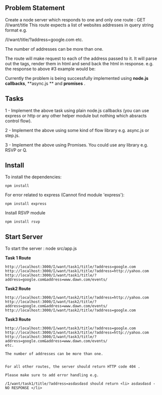 ## Problem Statement

Create a node server which responds to one and only one route : GET /I/want/title
This route expects a list of websites addresses in query string format e.g.

/I/want/title/?address=google.com
etc.

The number of addresses can be more than one.

The route will make request to each of the address passed to it. It will parse out the <title></title> tags, render them in html and send back the html in response. e.g. the response to above #3 example would be:


Currently the problem is being successfully implemented using **node.js callbacks**,  **async.js ** and **promises** .


## Tasks

1 - Implement the above task using plain node.js callbacks (you can use express or http or any other helper module but nothing which absracts control flow).

2 - Implement the above using some kind of flow library e.g. async.js or step.js.

3 - Implement the above using Promises. You could use any library e.g. RSVP or Q.


## Install
To install the dependencies:

    npm install

For error related to express (Cannot find module 'express'):

    npm install express

Install RSVP module

    npm install rsvp


 ## Start Server
To start the server :
  node src/app.js



**Task 1 Route**

```
http://localhost:3000/I/want/task1/title/?address=google.com
http://localhost:3000/I/want/task1/title/?address=http://yahoo.com
http://localhost:3000/I/want/task1/title/?address=google.com&address=www.dawn.com/events/

```
**Task2 Route**
```
http://localhost:3000/I/want/task2/title/?address=http://yahoo.com
http://localhost:3000/I/want/task2/title/?address=google.com&address=www.dawn.com/events/
http://localhost:3000/I/want/task2/title/?address=google.com
```
**Task3 Route**
```
http://localhost:3000/I/want/task3/title/?address=google.com
http://localhost:3000/I/want/task3/title/?address=http://yahoo.com
http://localhost:3000/I/want/task3/title/?address=google.com&address=www.dawn.com/events/
etc.

The number of addresses can be more than one.


For all other routes, the server should return HTTP code 404 .

Please make sure to add error handling e.g.

/I/want/task1/title/?address=asdasdasd should return <li> asdasdasd - NO RESPONSE </li>
